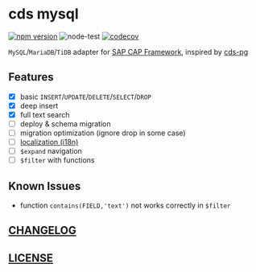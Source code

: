 # cds mysql

[![npm version](https://img.shields.io/npm/v/cds-mysql?label=cds-mysql)](https://www.npmjs.com/package/cds-mysql)
![node-test](https://github.com/Soontao/cds-mysql/workflows/node-test/badge.svg)
[![codecov](https://codecov.io/gh/Soontao/cds-mysql/branch/main/graph/badge.svg?token=xTt6AaHeuu)](https://codecov.io/gh/Soontao/cds-mysql)

`MySQL`/`MariaDB`/`TiDB` adapter for [SAP CAP Framework](https://cap.cloud.sap/docs/about/), inspired by [cds-pg](https://github.com/sapmentors/cds-pg)

## Features

- [x] basic `INSERT`/`UPDATE`/`DELETE`/`SELECT`/`DROP`
- [x] deep insert
- [x] full text search
- [ ] deploy & schema migration
- [ ] migration optimization (ignore drop in some case)
- [ ] [localization (i18n)](https://cap.cloud.sap/docs/guides/localized-data)
- [ ] `$expand` navigation
- [ ] `$filter` with functions

## Known Issues

- function `contains(FIELD,'text')` not works correctly in `$filter`

## [CHANGELOG](./CHANGELOG.md)
## [LICENSE](./LICENSE)